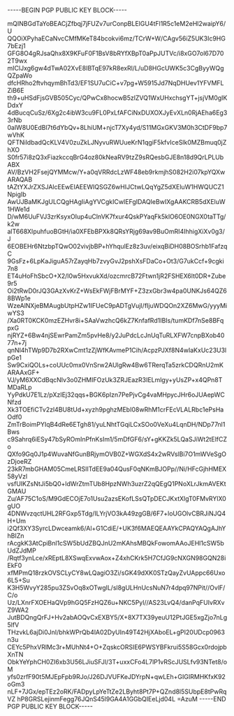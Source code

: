 -----BEGIN PGP PUBLIC KEY BLOCK-----

mQINBGdTaYoBEACjZfbqj7jFUZv7urConpBLElGU4tFl1R5c1eM2eHl2waipY6/U
QQOiXPyhaECaNvcCMfMKeT84bcokvi6mz/TCrW+W/CAgv56iZ5UK3Ic9HG7bEzj1
GFG8O4gRJsaQhx8X9KFuF0F1BsV8bRYfXBpT0aPpJUTVc/i8xGO7ol67D702T9wx
mIClJxg6gw4dTwA02XvE8IBTqE97kR8exRl/L/uD8HGcUWK5c3CgByyWQgQZpaWo
dfcHRho2ftvhqymBhTd3/EF1SU7uCiC+v7pg+W5915Jd7NqDHUev1YFVMFLZiB6E
th9+uHSdFjsGVB505Cyc/QPwCx8hocwB5zlZVQ1WxUHxchsgYT+jsjVM0gIKDdxY
4dBucqCuSz/6Xg2c4ibW3cu9FL0PxLfAFCiNxDUXOXJyEvXLn0RjAEha6Eg33rNb
0alW8U0EdBl7t6dYbQv+8LhiUM+njcT7Xy4yd/S11MGxGKV3M0h3CtDF9bp7wVhK
QFTNildbadQcKLV4V0zuZkLJNyvuRWUueKrN1qgiF5kfvIceSlk0MZBmuq0jZhXO
S0fr57i8zQ3xFiazkccqBrG4oz80kNeaRV9tzZ9sRQesbGJE8n18d9QrLPLUbABX
AV/BzVH2FsejQYMMcw/Y+a0qVRRdcLzWF48eb9rkmjhS082H2i07kpYQXwARAQAB
tAZtYXJrZXSJAlcEEwEIAEEWIQSGZ6wHIJCtwLQqYgZ5dXEluW1HWQUCZ1NpigIb
AwUJBaMKJgULCQgHAgIiAgYVCgkICwIEFgIDAQIeBwIXgAAKCRB5dXEluW1HWe1d
D/wM6UuFVJ3zrKsyxOIup4uClnVK7fxur4QskPYaqFk5klO6OE0NGX0taTTg/k2w
alT668XIpuhfuoBGtH/ia0XFEbBPXk8QRsYRjg69av9BuOmRI4IhhigXiXv0g3/J
6EOBEHr6NtzbpTQwO02vivjbBP+hYhqulEz8z3uv/eixqBiDH08BOSrhb1FafzqC
9GsFz+6LpKaJiguA57rZayqHb7zvyGvJ2pshXsFDaCo+Ot3/G7ukCcf+9cgki7n8
ET4uHoFhSbcO+X2/l0w5HxvukXd/ozcmrcB72Ftwn1jR2FSHEX6lt0DR+Zube9r5
Oi2tRwD0rJQ3GAzXvKrZ+WsEkFWjFBrMYF+Z3zxGbr3w4pa0UNKJs64QZ68BWp1e
WzeAlNXjeBMAugbUtpHZw1IFUeC9pADTgVujI/fIjuWDQOn2XZ6MwG/yyyMiwYS3
/Xa0RT0KCK0mzEZHvr8i+SAaVwzhcQ6kZ7KnfafRd1IBIs/tumKDf7nSe8BFqpxG
njRYZ+6Bw4njSEwrPamZm5pvHe8/y2JuPdcLcJnUqTuRLXFW7cnpBXob4077n+7j
qnNl4hTWp9D7b2RXwCmt1zZjWfKAvmeP1Cih/AcpzPJXf8N4wIaKxUc23U3lpGe1
Sw9CxiQOLs+coUUc0mx0VnSrw2AUlgRw4Bw6TRerqTa5zrkCDQRnU2mKARAAxGF+
VJ/yM6XXCdBqcNIv3o0ZHMIFOzUk3ZRJEazR3IELmlgy+yUsZP+x4QPn8TMDaRLp
YyPdkU7E1Lz/pXzIEj32qqs+BGK6pIzn7PePjvCg4vaMHpycJHr6oJUAepWCNfzd
Xk3TOEfiCTv2zl4BU8tUd+xyzh9pghzMEbI08wRhM1crFEcVLALRbc1ePsHaOdf0
ZmTrBoimPYIqB4dRe6ETgh81/yuLNhtTGqiLCxSOo0VeXu4LqnDH/NDp77nl1Bws
c9Sahrq6iESy47bSyROmInPfnKsIm1/5mDfGF6/sY+gKKZk5LQaSJiWt2tElfCZo
QXfo9Gq0J1p4WuvaNfGunBRjymOVB0Z+WGXdS4x2wRVslBi7O1mWVeSgOzDjoeRZ
23kR7mbGHAM05CmeLRSlITdEE9a04QusF0qNKmBJOPp//Ni/HFcGjhHMEX58yVzl
vsfUIKZsNtJi5bQ0+ldWrZtmTUb8HpzNWh3uzrZ2qQEgQ1PNoXLrJkmAVEKtGMAU
Zu/AF75C1oS/M9GdECOjE7o1Usu2azsEKofLSsQTpDECJKxtXlgT0FMvRYlX0gUO
4DNWvzqctUHL2RFGxp5Tdg/ILYrjVO3kA49zgGB/6F7+loUGOlvCBRJiNJQ4H+Um
i2Qf3XY3SyrcLDwceamk6/Al+G1CdiE/+UK3f6MAEQEAAYkCPAQYAQgAJhYhBIZn
rAcgkK3AtCpiBnl1cSW5bUdZBQJnU2mKAhsMBQkFowomAAoJEHl1cSW5bUdZJdMP
/Rqtf3ynLce/xREptL8XSwqExvwAox+Z4xhCKrk5H7CfJG9cNXGN98GQN28iEkF0
xfMPmQ18rzkOVSCLyCY8wLQagiO3Zi/sGK49dXK0STzQayZvUAppc66Uxo6L5+Su
K3H5WvyY285pu3ZSvOq8xOTwglL/sl8gULHnUcsNuN7r4dpq97NPit//OvlF/C/o
Uz/LXnrFXOEHaQVp9hGQ5FzHQZ6u+NKC5Pyl//AS23LvQ4/danPqFUIvRXvZ9WA2
JutBDQngQrFJ+Hv2abAOQvCxEXBY5/X+8X7TX39yeuU12PtJGE5xgZjo7nLg5lfV
THzvkL6ajDi0JnI/bhkWPrQb4lA02DyUIn49T42HjXAboEL+gPI20UDcp0963n3u
CEYc5PhxVRlMc3r+MUhNt4+O+ZqskcORSIE6PWSYBFkrui5S58Gcx0rdojpbXnTN
ObkYeYphCH0ZI6xb3U56LJiuSFJl/3T+uxxCFo4L7lP1vRScJUSLfv93NTet8/oM
yfs0zrfF90t5MJEpFpb9RJo/J26DJVUFKeJDYrpN+qwLEh+GIGIRMHKfxK92oGm3
nLF+7JGx/epTEz2oRK/FADpyLpYeTtZe2LByht8Pt7P+QZnd8l5SUbpE8tPwRqVZ
hP8GRSLejinmFegg76JQnS45l9GA4A1GGbQIEeLjd04L
=AzuM
-----END PGP PUBLIC KEY BLOCK-----
